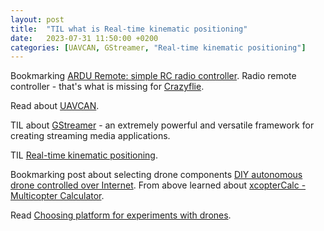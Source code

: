 ```yaml
---
layout: post
title:  "TIL what is Real-time kinematic positioning"
date:   2023-07-31 11:50:00 +0200
categories: [UAVCAN, GStreamer, "Real-time kinematic positioning"]
---
```

Bookmarking [ARDU Remote: simple RC radio controller](https://github.com/whoim2/arduremote). Radio remote controller - that's what is missing for [Crazyflie](https://github.com/bitcraze).

Read about [UAVCAN](https://habr.com/ru/companies/innopolis/articles/513192/).

TIL about [GStreamer](https://gstreamer.freedesktop.org/features/) - an extremely powerful and versatile framework for creating streaming media applications.

TIL [Real-time kinematic positioning](https://en.wikipedia.org/wiki/Real-time_kinematic_positioning).

Bookmarking post about selecting drone components [DIY autonomous drone controlled over Internet](https://habr.com/ru/articles/414121/). From above learned about [xcopterCalc - Multicopter Calculator](https://www.ecalc.ch/xcoptercalc.php).

Read [Choosing platform for experiments with drones](https://habr.com/ru/articles/375239/).
